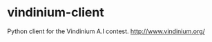 vindinium-client
===================

Python client for the Vindinium A.I contest.
http://www.vindinium.org/
